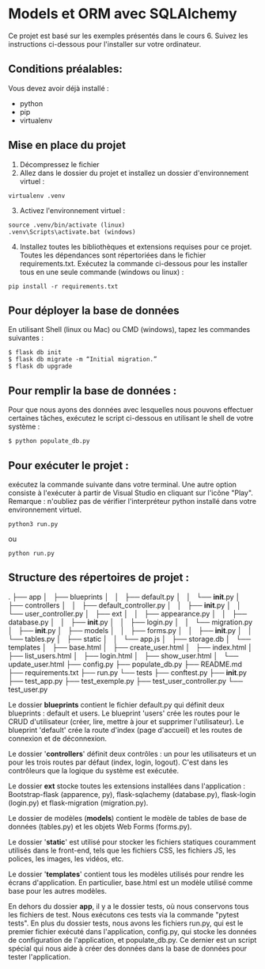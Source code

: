 # Models et ORM avec SQLAlchemy

Ce projet est basé sur les exemples présentés dans le cours 6. Suivez les instructions ci-dessous pour l'installer sur votre ordinateur. 

## Conditions préalables:

Vous devez avoir déjà installé :

- python
- pip
- virtualenv

## Mise en place du projet

1. Décompressez le fichier
2. Allez dans le dossier du projet et installez un dossier d'environnement virtuel : 
```
virtualenv .venv
```

3. Activez l'environnement virtuel :
```
source .venv/bin/activate (linux)
.venv\Scripts\activate.bat (windows)
```

4. Installez toutes les bibliothèques et extensions requises pour ce projet. Toutes les dépendances sont répertoriées dans le fichier requirements.txt. Exécutez la commande ci-dessous pour les installer tous en une seule commande (windows ou linux) :

```
pip install -r requirements.txt
```

## Pour déployer la base de données

En utilisant Shell (linux ou Mac) ou CMD (windows), tapez les commandes suivantes :

```shell
$ flask db init
$ flask db migrate -m “Initial migration.”
$ flask db upgrade
```

## Pour remplir la base de données :

Pour que nous ayons des données avec lesquelles nous pouvons effectuer certaines tâches, exécutez le script ci-dessous en utilisant le shell de votre système :

```shell
$ python populate_db.py 
```

## Pour exécuter le projet :

exécutez la commande suivante dans votre terminal. Une autre option consiste à l'exécuter à partir de Visual Studio en cliquant sur l'icône "Play". Remarque : n'oubliez pas de vérifier l'interpréteur python installé dans votre environnement virtuel.

```
python3 run.py
```

ou

```
python run.py
```

## Structure des répertoires de projet :

.
├── app
│   ├── blueprints
│   │   ├── default.py
│   │   └── __init__.py
│   ├── controllers
│   │   ├── default_controller.py
│   │   ├── __init__.py
│   │   └── user_controller.py
│   ├── ext
│   │   ├── appearance.py
│   │   ├── database.py
│   │   ├── __init__.py
│   │   ├── login.py
│   │   └── migration.py
│   ├── __init__.py
│   ├── models
│   │   ├── forms.py
│   │   ├── __init__.py
│   │   └── tables.py
│   ├── static
│   │   └── app.js
│   ├── storage.db
│   └── templates
│       ├── base.html
│       ├── create_user.html
│       ├── index.html
│       ├── list_users.html
│       ├── login.html
│       ├── show_user.html
│       └── update_user.html
├── config.py
├── populate_db.py
├── README.md
├── requirements.txt
├── run.py
└── tests
    ├── conftest.py
    ├── __init__.py
    ├── test_app.py
    ├── test_exemple.py
    ├── test_user_controller.py
    └── test_user.py


Le dossier **blueprints** contient le fichier default.py qui définit deux blueprints : default et users. Le blueprint 'users' crée les routes pour le CRUD d'utilisateur (créer, lire, mettre à jour et supprimer l'utilisateur). Le blueprint 'default' crée la route d'index (page d'accueil) et les routes de connexion et de déconnexion.

Le dossier '**controllers**' définit deux contrôles : un pour les utilisateurs et un pour les trois routes par défaut (index, login, logout). C'est dans les contrôleurs que la logique du système est exécutée.

Le dossier **ext** stocke toutes les extensions installées dans l'application : Bootstrap-flask (apparence, py), flask-sqlachemy (database.py), flask-login (login.py) et flask-migration (migration.py).

Le dossier de modèles (**models**) contient le modèle de tables de base de données (tables.py) et les objets Web Forms (forms.py).

Le dossier '**static**' est utilisé pour stocker les fichiers statiques couramment utilisés dans le front-end, tels que les fichiers CSS, les fichiers JS, les polices, les images, les vidéos, etc.

Le dossier '**templates**' contient tous les modèles utilisés pour rendre les écrans d'application. En particulier, base.html est un modèle utilisé comme base pour les autres modèles.

En dehors du dossier **app**, il y a le dossier tests, où nous conservons tous les fichiers de test. Nous exécutons ces tests via la commande "pytest tests". En plus du dossier tests, nous avons les fichiers run.py, qui est le premier fichier exécuté dans l'application, config.py, qui stocke les données de configuration de l'application, et populate_db.py. Ce dernier est un script spécial qui nous aide à créer des données dans la base de données pour tester l'application.

